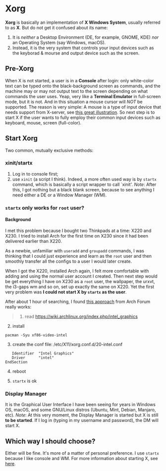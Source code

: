 # Xorg
**Xorg** is basically an implementation of **X Windows System**, usually referred to as **X**. But do not get it confused about its name:
1. It is *neither* a Desktop Environment (DE, for example, GNOME, KDE) *nor* an Operating System (say Windows, macOS). 
2. Instead, it is the very system that controls your input devices such as the keyborad & mourse and output device such as the screen.

## Pre-Xorg
When X is not started, a user is in a **Console** after login: only white-color text can be typed onto the black-background screen as commands, and the machine may or may not output text to the screen depending on what commands the user uses. Yeap, very like a **Terminal Emulator** in full-screen mode, but it is not. And in this situation a mouse cursor will *NOT* be supported. The reason is very simple: A mouse is a type of input device that needs support from X-server, see [this great illustration](https://en.wikibooks.org/wiki/Guide_to_X11/Introduction#/media/File:X_client_server_example.svg). So next step is to start X if the user wants to fully employ their common input devices such as keyboard, mouse, screen (full-color).

## Start Xorg
Two common, mutually exclusive methods:
### xinit/startx
1. Log in to console first;
2. use `xinit` (a script I think). Indeed, a more often used way is by `startx` command, which is basically a script wrapper to call `xinit'.
*Note*: After this, I got nothing but a black blank screen, because to see anything I need either a DE or a Window Manager (WM).

### `startx` only works for `root` user?
#### Background
I met this problem because I bought two Thinkpads at a time: X220 and X230. I tried to install Arch for the first time on X230 since it had been delivered earlier than X220.

As a newbie, unfamiliar with `useradd` and `groupadd` commands, I was thinking that I could just experience and learn as the `root` user and then smoothly transfer all the configs to a user I would later create.

When I got the X220, installed Arch again, I felt more comfortable with adding and using the normal user account I created. Then next step would be get everything I have on X230 as a `root` user, the wallpaper, the urxvt, the i3-gaps wm and so on, set up exactly the same on X220. Yet the first very problem was **I could not start X by `startx` as the user**. 

After about 1 hour of searching, I found [this approach](https://bbs.archlinux.org/viewtopic.php?pid=1697227#p1697227) from Arch Forum really works:

>1. read
https://wiki.archlinux.org/index.php/intel_graphics

2. install

`pacman -Syu xf86-video-intel`

3. create the conf file: /etc/X11/xorg.conf.d/20-intel.conf

```Section "Device"
   Identifier  "Intel Graphics"
   Driver      "intel"
EndSection
```

4. reboot

5. `startx` is ok

### Display Manager
It is the Graphical User Interface I have been seeing for years in Windows OS, macOS, and some GNU/Linux distros (Ubuntu, Mint, Debian, Manjaro, etc). 
*Note*: At this very moment, the Display Manager is started but X is still **to be started**.
If I log in (typing in my username and password), the DM will start X. 

## Which way I should choose?
Either will be fine. It's more of a matter of personal preference.
I use `startx` because I like console and WM. 
For more information about starting X, see [here](https://en.wikibooks.org/wiki/Guide_to_X11/Starting_Sessions).



